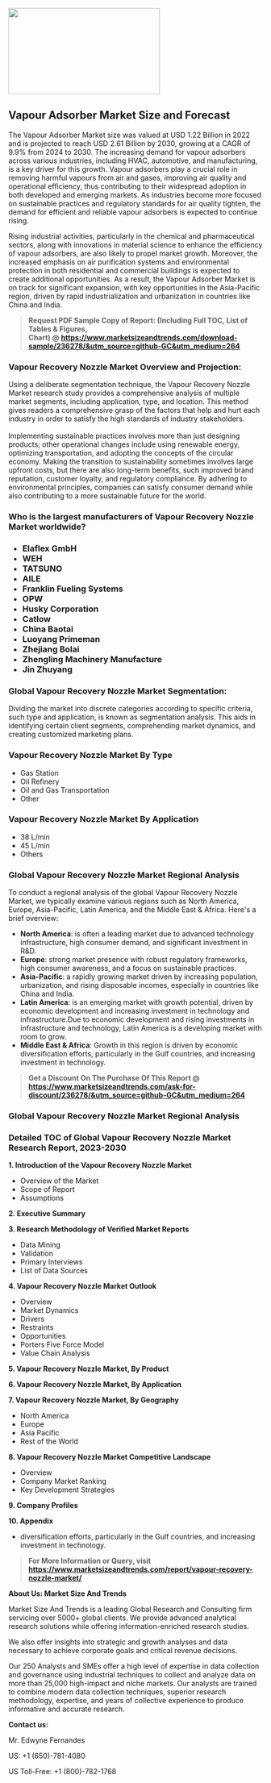 <p><img class="alignnone size-medium wp-image-20088" src="https://ffe5etoiles.com/wp-content/uploads/2024/12/MST1-300x171.png" alt="" width="300" height="171" /></p><h2>Vapour Adsorber Market Size and Forecast</h2><p>The Vapour Adsorber Market size was valued at USD 1.22 Billion in 2022 and is projected to reach USD 2.61 Billion by 2030, growing at a CAGR of 9.9% from 2024 to 2030. The increasing demand for vapour adsorbers across various industries, including HVAC, automotive, and manufacturing, is a key driver for this growth. Vapour adsorbers play a crucial role in removing harmful vapours from air and gases, improving air quality and operational efficiency, thus contributing to their widespread adoption in both developed and emerging markets. As industries become more focused on sustainable practices and regulatory standards for air quality tighten, the demand for efficient and reliable vapour adsorbers is expected to continue rising.</p><p>Rising industrial activities, particularly in the chemical and pharmaceutical sectors, along with innovations in material science to enhance the efficiency of vapour adsorbers, are also likely to propel market growth. Moreover, the increased emphasis on air purification systems and environmental protection in both residential and commercial buildings is expected to create additional opportunities. As a result, the Vapour Adsorber Market is on track for significant expansion, with key opportunities in the Asia-Pacific region, driven by rapid industrialization and urbanization in countries like China and India.</p></p><blockquote id="" class=""><strong>Request PDF Sample Copy of Report: (Including Full TOC, List of Tables &amp; Figures, Chart)&nbsp;@&nbsp;<strong><a href="https://www.marketsizeandtrends.com/download-sample/236278/&utm_source=github-GC&utm_medium=264" target="_blank">https://www.marketsizeandtrends.com/download-sample/236278/&utm_source=github-GC&utm_medium=264</a></strong></strong></blockquote><h3 id="" class="">Vapour Recovery Nozzle Market&nbsp;Overview and Projection:</h3><p id="" class="">Using a deliberate segmentation technique, the Vapour Recovery Nozzle Market research study provides a comprehensive analysis of multiple market segments, including application, type, and location. This method gives readers a comprehensive grasp of the factors that help and hurt each industry in order to satisfy the high standards of industry stakeholders. <br /> <br />Implementing sustainable practices involves more than just designing products; other operational changes include using renewable energy, optimizing transportation, and adopting the concepts of the circular economy. Making the transition to sustainability sometimes involves large upfront costs, but there are also long-term benefits, such improved brand reputation, customer loyalty, and regulatory compliance. By adhering to environmental principles, companies can satisfy consumer demand while also contributing to a more sustainable future for the world.</p><h3 id="" class="">Who is the largest manufacturers of&nbsp;Vapour Recovery Nozzle Market worldwide?</h3><h3 class=""><p><ul><li>Elaflex GmbH </li><li> WEH </li><li> TATSUNO </li><li> AILE </li><li> Franklin Fueling Systems </li><li> OPW </li><li> Husky Corporation </li><li> Catlow </li><li> China Baotai </li><li> Luoyang Primeman </li><li> Zhejiang Bolai </li><li> Zhengling Machinery Manufacture </li><li> Jin Zhuyang</li></ul></p></h3><h3 id="" class="">Global&nbsp;Vapour Recovery Nozzle Market Segmentation:</h3><p id="" class="">Dividing the market into discrete categories according to specific criteria, such type and application, is known as segmentation analysis. This aids in identifying certain client segments, comprehending market dynamics, and creating customized marketing plans.</p><h3 id="" class="">Vapour Recovery Nozzle Market&nbsp;By Type</h3><p><p><ul><li>Gas Station</li><li> Oil Refinery</li><li> Oil and Gas Transportation</li><li> Other</p></li></ul></p></p><h3 id="" class="">Vapour Recovery Nozzle Market&nbsp;By Application</h3><p class=""><p><ul><li>38 L/min</li><li> 45 L/min</li><li> Others</li></ul></p></p><h3 id="" class="">Global Vapour Recovery Nozzle Market Regional Analysis</h3><p id="" class="">To conduct a regional analysis of the global Vapour Recovery Nozzle Market, we typically examine various regions such as North America, Europe, Asia-Pacific, Latin America, and the Middle East &amp; Africa. Here's a brief overview:</p><ul><li><strong>North America</strong>: is often a leading market due to advanced technology infrastructure, high consumer demand, and significant investment in R&amp;D.</li><li><strong>Europe</strong>: strong market presence with robust regulatory frameworks, high consumer awareness, and a focus on sustainable practices.</li><li><strong>Asia-Pacific</strong>: a rapidly growing market driven by increasing population, urbanization, and rising disposable incomes, especially in countries like China and India.</li><li><strong>Latin America</strong>: is an emerging market with growth potential, driven by economic development and increasing investment in technology and infrastructure.Due to economic development and rising investments in infrastructure and technology, Latin America is a developing market with room to grow.</li><li><strong>Middle East &amp; Africa</strong>: Growth in this region is driven by economic diversification efforts, particularly in the Gulf countries, and increasing investment in technology.</li></ul><blockquote id="" class=""><strong>Get a Discount On The Purchase Of This Report @ <strong><a href="https://www.marketsizeandtrends.com/ask-for-discount/236278/&utm_source=github-GC&utm_medium=264" target="_blank">https://www.marketsizeandtrends.com/ask-for-discount/236278/&utm_source=github-GC&utm_medium=264</a></strong></strong></blockquote><h3 id="" class="">Global Vapour Recovery Nozzle Market Regional Analysis</h3><h3 id="" class="">Detailed TOC of Global Vapour Recovery Nozzle Market Research Report, 2023-2030</h3><p id="" class=""><strong>1. Introduction of the Vapour Recovery Nozzle Market</strong></p><ul><li>Overview of the Market</li><li>Scope of Report</li><li>Assumptions</li></ul><p id="" class=""><strong>2. Executive Summary</strong></p><p id="" class=""><strong>3. Research Methodology of Verified Market Reports</strong></p><ul><li>Data Mining</li><li>Validation</li><li>Primary Interviews</li><li>List of Data Sources</li></ul><p id="" class=""><strong>4. Vapour Recovery Nozzle Market Outlook</strong></p><ul><li>Overview</li><li>Market Dynamics</li><li>Drivers</li><li>Restraints</li><li>Opportunities</li><li>Porters Five Force Model</li><li>Value Chain Analysis</li></ul><p id="" class=""><strong>5. Vapour Recovery Nozzle Market, By Product</strong></p><p id="" class=""><strong>6. Vapour Recovery Nozzle Market, By Application</strong></p><p id="" class=""><strong>7. Vapour Recovery Nozzle Market, By Geography</strong></p><ul><li>North America</li><li>Europe</li><li>Asia Pacific</li><li>Rest of the World</li></ul><p id="" class=""><strong>8. Vapour Recovery Nozzle Market Competitive Landscape</strong></p><ul><li>Overview</li><li>Company Market Ranking</li><li>Key Development Strategies</li></ul><p id="" class=""><strong>9. Company Profiles</strong></p><p id="" class=""><strong>10. Appendix</strong></p><ul><li>diversification efforts, particularly in the Gulf countries, and increasing investment in technology.</li></ul><blockquote id="" class=""><strong>For More Information or Query, visit <strong><strong><a href="https://www.marketsizeandtrends.com/report/vapour-recovery-nozzle-market/" target="_blank">https://www.marketsizeandtrends.com/report/vapour-recovery-nozzle-market/</a></strong></strong></strong></blockquote><p id="" class=""><strong>About Us: Market Size And Trends</strong></p><p id="" class="">Market Size And Trends is a leading Global Research and Consulting firm servicing over 5000+ global clients. We provide advanced analytical research solutions while offering information-enriched research studies.</p><p id="" class="">We also offer insights into strategic and growth analyses and data necessary to achieve corporate goals and critical revenue decisions.</p><p id="" class="">Our 250 Analysts and SMEs offer a high level of expertise in data collection and governance using industrial techniques to collect and analyze data on more than 25,000 high-impact and niche markets. Our analysts are trained to combine modern data collection techniques, superior research methodology, expertise, and years of collective experience to produce informative and accurate research.</p><p id="" class=""><strong>Contact us:</strong></p><p id="" class="">Mr. Edwyne Fernandes</p><p id="" class="">US: +1 (650)-781-4080</p><p id="" class="">US Toll-Free: +1 (800)-782-1768</p>
